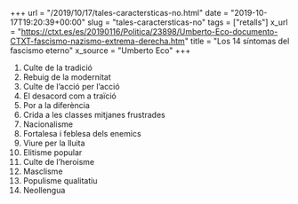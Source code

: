+++
url = "/2019/10/17/tales-caractersticas-no.html"
date = "2019-10-17T19:20:39+00:00"
slug = "tales-caractersticas-no"
tags = ["retalls"]
x_url = "https://ctxt.es/es/20190116/Politica/23898/Umberto-Eco-documento-CTXT-fascismo-nazismo-extrema-derecha.htm"
title = "Los 14 síntomas del fascismo eterno"
x_source = "Umberto Eco"
+++

1. Culte de la tradició
2. Rebuig de la modernitat
3. Culte de l’acció per l’acció
4. El desacord com a traïció
5. Por a la diferència
6. Crida a les classes mitjanes frustrades
7. Nacionalisme
8. Fortalesa i feblesa dels enemics
9. Viure per la lluita
10. Elitisme popular
11. Culte de l’heroisme
12. Masclisme
13. Populisme qualitatiu
14. Neollengua
